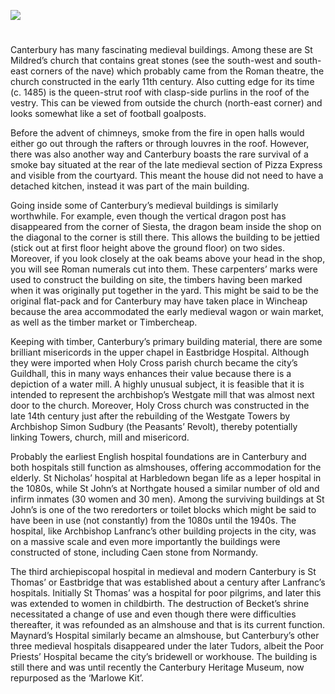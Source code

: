 <a href="https://juncture-digital.org"><img src="https://juncture-digital.org/images/ve-button.png"></a>
<param ve-config title="Medieval Canterbury" author="Dr Sheila Sweetinburgh" layout="vtl" banner="xxx">

<param ve-entity eid="Q26163" aliases="Sandwich">

#

Canterbury has many fascinating medieval buildings. Among these are St Mildred’s church that contains great stones (see the south-west and south-east corners of the nave) which probably came from the Roman theatre, the church constructed in the early 11th century. Also cutting edge for its time (c. 1485) is the queen-strut roof with clasp-side purlins in the roof of the vestry. This can be viewed from outside the church (north-east corner) and looks somewhat like a set of football goalposts. 

Before the advent of chimneys, smoke from the fire in open halls would either go out through the rafters or through louvres in the roof. However, there was also another way and Canterbury boasts the rare survival of a smoke bay situated at the rear of the late medieval section of Pizza Express and visible from the courtyard. This meant the house did not need to have a detached kitchen, instead it was part of the main building.

Going inside some of Canterbury’s medieval buildings is similarly worthwhile. For example, even though the vertical dragon post has disappeared from the corner of Siesta, the dragon beam inside the shop on the diagonal to the corner is still there. This allows the building to be jettied (stick out at first floor height above the ground floor) on two sides. Moreover, if you look closely at the oak beams above your head in the shop, you will see Roman numerals cut into them. These carpenters’ marks were used to construct the building on site, the timbers having been marked when it was originally put together in the yard. This might be said to be the original flat-pack and for Canterbury may have taken place in Wincheap because the area accommodated the early medieval wagon or wain market, as well as the timber market or Timbercheap.

Keeping with timber, Canterbury’s primary building material, there are some brilliant misericords in the upper chapel in Eastbridge Hospital. Although they were imported when Holy Cross parish church became the city’s Guildhall, this in many ways enhances their value because there is a depiction of a water mill. A highly unusual subject, it is feasible that it is intended to represent the archbishop’s Westgate mill that was almost next door to the church. Moreover, Holy Cross church was constructed in the late 14th century just after the rebuilding of the Westgate Towers by Archbishop Simon Sudbury (the Peasants’ Revolt), thereby potentially linking Towers, church, mill and misericord.

Probably the earliest English hospital foundations are in Canterbury and both hospitals still function as almshouses, offering accommodation for the elderly. St Nicholas’ hospital at Harbledown began life as a leper hospital in the 1080s, while St John’s at Northgate housed a similar number of old and infirm inmates (30 women and 30 men). Among the surviving buildings at St John’s is one of the two reredorters or toilet blocks which might be said to have been in use (not constantly) from the 1080s until the 1940s. The hospital, like Archbishop Lanfranc’s other building projects in the city, was on a massive scale and even more importantly the buildings were constructed of stone, including Caen stone from Normandy.

The third archiepiscopal hospital in medieval and modern Canterbury is St Thomas’ or Eastbridge that was established about a century after Lanfranc’s hospitals. Initially St Thomas’ was a hospital for poor pilgrims, and later this was extended to women in childbirth. The destruction of Becket’s shrine necessitated a change of use and even though there were difficulties thereafter, it was refounded as an almshouse and that is its current function. Maynard’s Hospital similarly became an almshouse, but Canterbury’s other three medieval hospitals disappeared under the later Tudors, albeit the Poor Priests’ Hospital became the city’s bridewell or workhouse. The building is still there and was until recently the Canterbury Heritage Museum, now repurposed as the ‘Marlowe Kit’.



